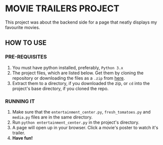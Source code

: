 # MOVIE TRAILERS PROJECT

This project was about the backend side for a page that neatly displays
my favourite movies.

## HOW TO USE

### PRE-REQUISITES
1. You must have python installed, preferably, `Python 3.x`
2. The project files, which are listed below. Get them by cloning the 
repository or downloading the files as a `.zip` from [here](https://github.com/floydkots/movie-trailer/archive/master.zip).
3. Extract them to a directory, if you downloaded the zip, or `cd` into 
the project's base directory, if you cloned the repo.

### RUNNING IT
1. Make sure that the `entertainment_center.py`, `fresh_tomatoes.py`
and `media.py` files are in the same directory.
3. Run `python entertainment_center.py` in the project's directory.
4. A page will open up in your browser. Click a movie's poster to watch
   it's trailer.
5. **Have fun!**
